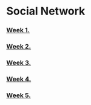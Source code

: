 # Social Network


### [Week 1.](https://www.youtube.com/watch?v=0-qKgkPTuA8)
### [Week 2.](https://www.youtube.com/watch?v=BwSSZ6G10zA)
### [Week 3.](https://www.youtube.com/watch?v=UqiS64BQGpI)
### [Week 4.](https://www.youtube.com/watch?v=2IgKdUukmqk)
### [Week 5.](https://www.youtube.com/watch?v=nK9Sm-Xihwg) 
